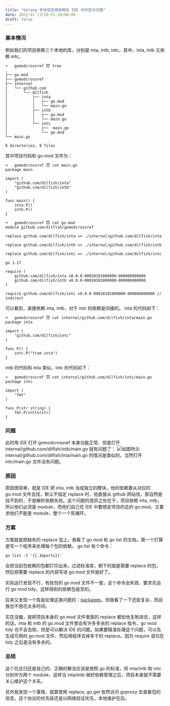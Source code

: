 ```yaml
---
title: "Golang 本地包互相依赖在 IDE 中的显示问题"
date: 2022-01-11T20:51:18+08:00
draft: false
---
```


### 基本情况

例如我们的项目依赖三个本地的库，分别是 inta, intb, intc，其中，inta, intb 又依赖 intc。

```
➜   gomodcrossref 😈 tree
.
├── go.mod
├── gomodcrossref
├── internal
│   └── github.com
│       └── dilfish
│           ├── inta
│           │   ├── go.mod
│           │   └── main.go
│           ├── intb
│           │   ├── go.mod
│           │   └── main.go
│           └── intc
│               ├──  main.go
│               └── go.mod
└── main.go

6 directories, 9 files
```

其中项目代码和 go.mod 文件为：
```
➜   gomodcrossref 😈 cat main.go
package main

import (
	"github.com/dilfish/inta"
	"github.com/dilfish/intb"
)

func main() {
	inta.P()
	intb.P()
}
```
```
➜   gomodcrossref 😈 cat go.mod
module github.com/dilfish/gomodcrossref

replace github.com/dilfish/inta => ./internal/github.com/dilfish/inta

replace github.com/dilfish/intb => ./internal/github.com/dilfish/intb

replace github.com/dilfish/intc => ./internal/github.com/dilfish/intc

go 1.17

require (
	github.com/dilfish/inta v0.0.0-00010101000000-000000000000
	github.com/dilfish/intb v0.0.0-00010101000000-000000000000
)

require github.com/dilfish/intc v0.0.0-00010101000000-000000000000 // indirect
```

可以看到，直接依赖 inta, intb，对于 intc 的依赖是间接的。
inta 的代码如下：
```
➜   gomodcrossref 😈 cat internal/github.com/dilfish/inta/main.go
package inta

import (
    "github.com/dilfish/intc"
)

func P() {
    intc.P("from inta")
}
```
intb 的代码和 inta 类似，intc 的代码如下：
```
➜   gomodcrossref 😈 cat internal/github.com/dilfish/intc/main.go
package intc

import (
    "fmt"
)

func P(str string) {
    fmt.Println(str)
}
```

### 问题
此时用 IDE 打开 gomodcrossref 本身功能正常，但是打开 internal/github.com/dilfish/intb/main.go 就有问题了：
![如图所示](/pics/bad.ref.png)
internal/github.com/dilfish/inta/main.go 的情况是类似的，当然打开 intc/main.go 文件没有问题。

### 原因
原因很简单，就是 IDE 把 inta, intb 当成独立的模块，他的依赖要从对应的 go.mod 文件去找，默认不指定 replace 时，他直接从 github 网站找，那自然是找不到的，于是解析依赖失败。这个问题的诡异之处在于，项目依赖 inta, intb，所以他们必须是 module，而他们自己在 IDE 中要想走项目的总的 go.mod，又要求他们不能是 module，整个一个死循环。

### 方案
方案就是把缺失的 replace 加上。我看了 go mod 和 go list 的文档，第一个打算是写一个程序来处理每个包的依赖。 go list 有个命令：
```
go list -f '{{.Imports}}'
```
会把当前包依赖的包都打印出来，过滤标准库，剩下的就是需要 replace 的包，然后把需要 replace 的内容写进 go.mod 文件就好了。

实际运行发现不行，有些包的 go.mod 文件不一致，这个命令会失效，要求先运行 go mod tidy，这样得到的依赖包是空的。

后来又发现一个库是处理这类问题的：[packages](golang.org/x/tools/go/packages)，但我看了一下还挺复杂，而且我也不想花太多时间。

实在没辙，就把项目本身的 go.mod 文件里面的 replace 都给他复制进去，这样的话，inta 和 intb 的 go.mod 文件里会有许多多余的 replace 指令，go mod tidy 也不会去除，但是可以解决 IDE 的问题。如果要精准处理这个问题，可以先生成可用的 go.mod 文件，然后用程序去掉多于的 replace。因为 require 语句在 tidy 之后是没有多余的。

### 总结
这个坑总归还是自己的，正确的解法应该是按照 go 的标准，将 inta/intb 和 intc 分别作为两个 module，这样当 inta/intb 做好依赖管理之后，项目本身就不需要关心维护这个关系。

另外我发现一个事情，就算使用 replace, go get 依然访问 goproxy 去查看包的信息。这个协议的优先级还是以网络验证优先，本地维护在后。
